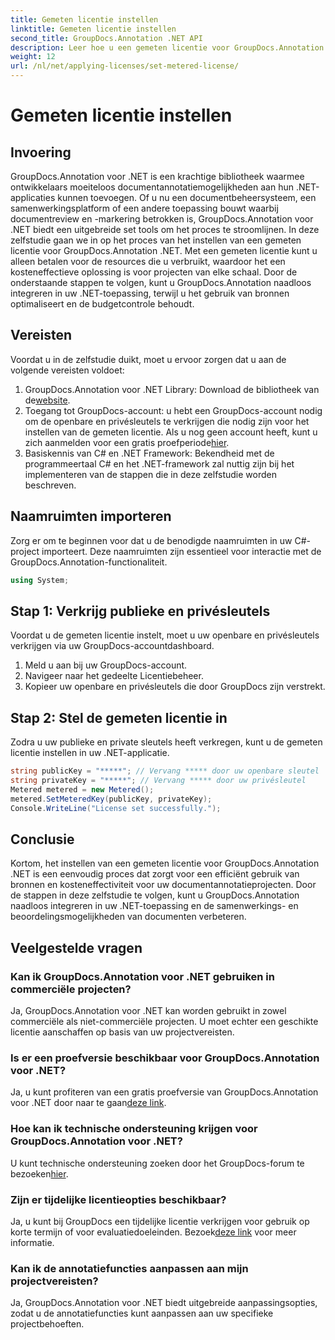 ```yaml
---
title: Gemeten licentie instellen
linktitle: Gemeten licentie instellen
second_title: GroupDocs.Annotation .NET API
description: Leer hoe u een gemeten licentie voor GroupDocs.Annotation .NET instelt voor het gebruik van bronnen en het documenteren van annotatiemogelijkheden in uw .NET-toepassingen.
weight: 12
url: /nl/net/applying-licenses/set-metered-license/
---
```


# Gemeten licentie instellen

## Invoering
GroupDocs.Annotation voor .NET is een krachtige bibliotheek waarmee ontwikkelaars moeiteloos documentannotatiemogelijkheden aan hun .NET-applicaties kunnen toevoegen. Of u nu een documentbeheersysteem, een samenwerkingsplatform of een andere toepassing bouwt waarbij documentreview en -markering betrokken is, GroupDocs.Annotation voor .NET biedt een uitgebreide set tools om het proces te stroomlijnen.
In deze zelfstudie gaan we in op het proces van het instellen van een gemeten licentie voor GroupDocs.Annotation .NET. Met een gemeten licentie kunt u alleen betalen voor de resources die u verbruikt, waardoor het een kosteneffectieve oplossing is voor projecten van elke schaal. Door de onderstaande stappen te volgen, kunt u GroupDocs.Annotation naadloos integreren in uw .NET-toepassing, terwijl u het gebruik van bronnen optimaliseert en de budgetcontrole behoudt.
## Vereisten
Voordat u in de zelfstudie duikt, moet u ervoor zorgen dat u aan de volgende vereisten voldoet:
1.  GroupDocs.Annotation voor .NET Library: Download de bibliotheek van de[website](https://releases.groupdocs.com/annotation/net/).
2. Toegang tot GroupDocs-account: u hebt een GroupDocs-account nodig om de openbare en privésleutels te verkrijgen die nodig zijn voor het instellen van de gemeten licentie. Als u nog geen account heeft, kunt u zich aanmelden voor een gratis proefperiode[hier](https://releases.groupdocs.com/).
3. Basiskennis van C# en .NET Framework: Bekendheid met de programmeertaal C# en het .NET-framework zal nuttig zijn bij het implementeren van de stappen die in deze zelfstudie worden beschreven.

## Naamruimten importeren
Zorg er om te beginnen voor dat u de benodigde naamruimten in uw C#-project importeert. Deze naamruimten zijn essentieel voor interactie met de GroupDocs.Annotation-functionaliteit.
```csharp
using System;
```
## Stap 1: Verkrijg publieke en privésleutels
Voordat u de gemeten licentie instelt, moet u uw openbare en privésleutels verkrijgen via uw GroupDocs-accountdashboard.
1. Meld u aan bij uw GroupDocs-account.
2. Navigeer naar het gedeelte Licentiebeheer.
3. Kopieer uw openbare en privésleutels die door GroupDocs zijn verstrekt.
## Stap 2: Stel de gemeten licentie in
Zodra u uw publieke en private sleutels heeft verkregen, kunt u de gemeten licentie instellen in uw .NET-applicatie.
```csharp
string publicKey = "*****"; // Vervang ***** door uw openbare sleutel
string privateKey = "*****"; // Vervang ***** door uw privésleutel
Metered metered = new Metered();
metered.SetMeteredKey(publicKey, privateKey);
Console.WriteLine("License set successfully.");
```

## Conclusie
Kortom, het instellen van een gemeten licentie voor GroupDocs.Annotation .NET is een eenvoudig proces dat zorgt voor een efficiënt gebruik van bronnen en kosteneffectiviteit voor uw documentannotatieprojecten. Door de stappen in deze zelfstudie te volgen, kunt u GroupDocs.Annotation naadloos integreren in uw .NET-toepassing en de samenwerkings- en beoordelingsmogelijkheden van documenten verbeteren.
## Veelgestelde vragen
### Kan ik GroupDocs.Annotation voor .NET gebruiken in commerciële projecten?
Ja, GroupDocs.Annotation voor .NET kan worden gebruikt in zowel commerciële als niet-commerciële projecten. U moet echter een geschikte licentie aanschaffen op basis van uw projectvereisten.
### Is er een proefversie beschikbaar voor GroupDocs.Annotation voor .NET?
 Ja, u kunt profiteren van een gratis proefversie van GroupDocs.Annotation voor .NET door naar te gaan[deze link](https://releases.groupdocs.com/).
### Hoe kan ik technische ondersteuning krijgen voor GroupDocs.Annotation voor .NET?
 U kunt technische ondersteuning zoeken door het GroupDocs-forum te bezoeken[hier](https://forum.groupdocs.com/c/annotation/10).
### Zijn er tijdelijke licentieopties beschikbaar?
 Ja, u kunt bij GroupDocs een tijdelijke licentie verkrijgen voor gebruik op korte termijn of voor evaluatiedoeleinden. Bezoek[deze link](https://purchase.groupdocs.com/temporary-license/) voor meer informatie.
### Kan ik de annotatiefuncties aanpassen aan mijn projectvereisten?
Ja, GroupDocs.Annotation voor .NET biedt uitgebreide aanpassingsopties, zodat u de annotatiefuncties kunt aanpassen aan uw specifieke projectbehoeften.